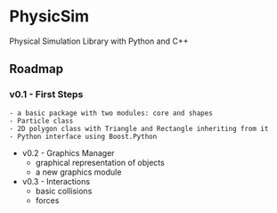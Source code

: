 # PhysicSim
Physical Simulation Library with Python and C++

## Roadmap

### v0.1 - First Steps
    - a basic package with two modules: core and shapes
    - Particle class
    - 2D polygon class with Triangle and Rectangle inheriting from it
    - Python interface using Boost.Python

- v0.2 - Graphics Manager
    - graphical representation of objects
    - a new graphics module
- v0.3 - Interactions
    - basic collisions
    - forces
